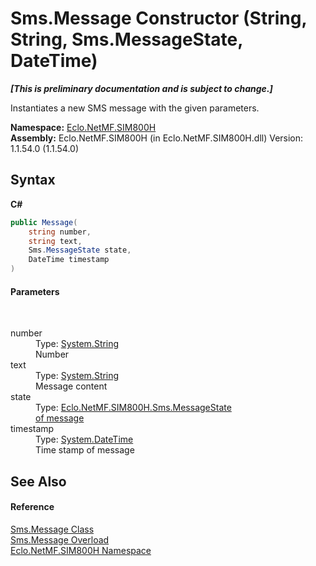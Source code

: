 # Sms.Message Constructor (String, String, Sms.MessageState, DateTime)
 _**\[This is preliminary documentation and is subject to change.\]**_

Instantiates a new SMS message with the given parameters.

**Namespace:**&nbsp;<a href="N_Eclo_NetMF_SIM800H">Eclo.NetMF.SIM800H</a><br />**Assembly:**&nbsp;Eclo.NetMF.SIM800H (in Eclo.NetMF.SIM800H.dll) Version: 1.1.54.0 (1.1.54.0)

## Syntax

**C#**<br />
``` C#
public Message(
	string number,
	string text,
	Sms.MessageState state,
	DateTime timestamp
)
```


#### Parameters
&nbsp;<dl><dt>number</dt><dd>Type: <a href="http://msdn2.microsoft.com/en-us/library/s1wwdcbf" target="_blank">System.String</a><br />Number</dd><dt>text</dt><dd>Type: <a href="http://msdn2.microsoft.com/en-us/library/s1wwdcbf" target="_blank">System.String</a><br />Message content</dd><dt>state</dt><dd>Type: <a href="T_Eclo_NetMF_SIM800H_Sms_MessageState">Eclo.NetMF.SIM800H.Sms.MessageState</a><br /><a href="T_Eclo_NetMF_SIM800H_Sms_MessageState">of message</a></dd><dt>timestamp</dt><dd>Type: <a href="http://msdn2.microsoft.com/en-us/library/03ybds8y" target="_blank">System.DateTime</a><br />Time stamp of message</dd></dl>

## See Also


#### Reference
<a href="T_Eclo_NetMF_SIM800H_Sms_Message">Sms.Message Class</a><br /><a href="Overload_Eclo_NetMF_SIM800H_Sms_Message__ctor">Sms.Message Overload</a><br /><a href="N_Eclo_NetMF_SIM800H">Eclo.NetMF.SIM800H Namespace</a><br />
